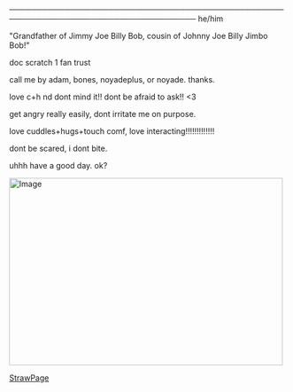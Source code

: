 ────────────────────────────────────────────────────────────────────────────────────
                                        he/him


"Grandfather of Jimmy Joe Billy Bob, cousin of Johnny Joe Billy Jimbo Bob!"

doc scratch 1 fan trust 

call me by adam, bones, noyadeplus, or noyade. thanks.

love c+h nd dont mind it!! dont be afraid to ask!! <3 

get angry really easily, dont irritate me on purpose.

love cuddles+hugs+touch comf, love interacting!!!!!!!!!!!!! 

dont be scared, i dont bite.

uhhh have a good day. ok?

<img width="494" height="338" alt="Image" src="https://github.com/user-attachments/assets/dac57eb2-1348-4788-9612-4170280afdba" />

[StrawPage](https://noyadeplus.straw.page/)
